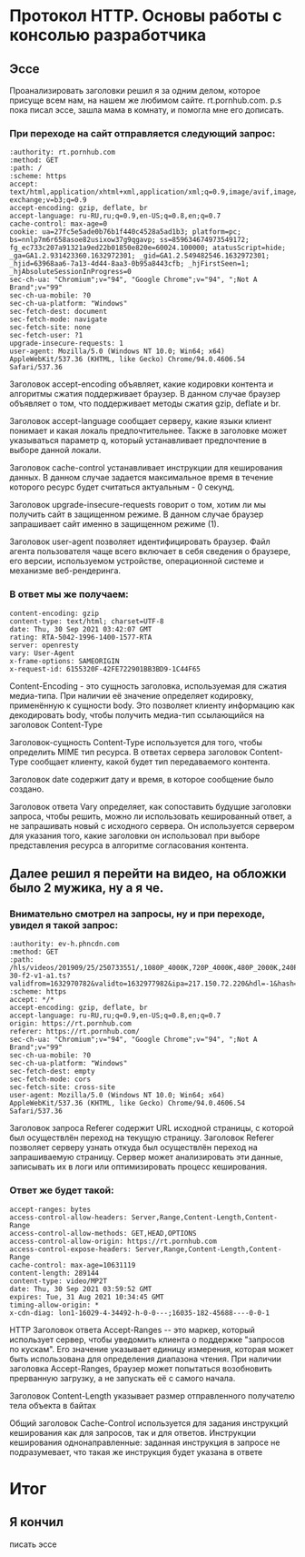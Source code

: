 # Протокол HTTP. Основы работы с консолью разработчика
## Эссе
Проанализировать заголовки решил я за одним делом, которое присуще всем нам, на нашем же любимом сайте. rt.pornhub.com.
p.s пока писал эссе, зашла мама в комнату, и помогла мне его дописать.

### При переходе на сайт отправляется следующий запрос: 
```
:authority: rt.pornhub.com
:method: GET
:path: /
:scheme: https
accept: text/html,application/xhtml+xml,application/xml;q=0.9,image/avif,image/webp,image/apng,*/*;q=0.8,application/signed-exchange;v=b3;q=0.9
accept-encoding: gzip, deflate, br
accept-language: ru-RU,ru;q=0.9,en-US;q=0.8,en;q=0.7
cache-control: max-age=0
cookie: ua=27fc5e5ade0b76b1f440c4528a5ad1b3; platform=pc; bs=nnlp7m6r658asoe82usixow37g9qgavp; ss=859634674973549172; fg_ec733c207a91321a9ed22b01850e820e=60024.100000; atatusScript=hide; _ga=GA1.2.931423360.1632972301; _gid=GA1.2.549482546.1632972301; _hjid=63968aa6-7a13-4d44-8aa3-0b95a8443cfb; _hjFirstSeen=1; _hjAbsoluteSessionInProgress=0
sec-ch-ua: "Chromium";v="94", "Google Chrome";v="94", ";Not A Brand";v="99"
sec-ch-ua-mobile: ?0
sec-ch-ua-platform: "Windows"
sec-fetch-dest: document
sec-fetch-mode: navigate
sec-fetch-site: none
sec-fetch-user: ?1
upgrade-insecure-requests: 1
user-agent: Mozilla/5.0 (Windows NT 10.0; Win64; x64) AppleWebKit/537.36 (KHTML, like Gecko) Chrome/94.0.4606.54 Safari/537.36
```
Заголовок accept-encoding объявляет, какие кодировки контента и алгоритмы сжатия поддерживает браузер. В данном случае браузер объявляет о том, что поддерживает методы сжатия gzip, deflate и br.

Заголовок accept-language сообщает серверу, какие языки клиент понимает и какая локаль предпочтительнее. Также в заголовке может указываться параметр q, который устанавливает предпочтение в выборе данной локали.

Заголовок cache-control устанавливает инструкции для кеширования данных. В данном случае задается максимальное время в течение которого ресурс будет считаться актуальным - 0 секунд.

Заголовок upgrade-insecure-requests говорит о том, хотим ли мы получить сайт в защищенном режиме. В данном случае браузер запрашивает сайт именно в защищенном режиме (1).

Заголовок user-agent позволяет идентифицировать браузер. Файл агента пользователя чаще всего включает в себя сведения о браузере, его версии, используемом устройстве, операционной системе и механизме веб-рендеринга.

### В ответ мы же получаем:
```
content-encoding: gzip
content-type: text/html; charset=UTF-8
date: Thu, 30 Sep 2021 03:42:07 GMT
rating: RTA-5042-1996-1400-1577-RTA
server: openresty
vary: User-Agent
x-frame-options: SAMEORIGIN
x-request-id: 6155320F-42FE722901BB3BD9-1C44F65
```
Content-Encoding - это сущность заголовка, используемая для сжатия медиа-типа. При наличии её значение определяет кодировку, применённую к сущности body. Это позволяет клиенту информацию как декодировать body, чтобы получить медиа-тип ссылающийся на  заголовок Content-Type 

Заголовок-сущность Content-Type используется для того, чтобы определить MIME тип ресурса. В ответах сервера заголовок Content-Type сообщает клиенту, какой будет тип передаваемого контента.

Заголовок date содержит дату и время, в которое сообщение было создано.

Заголовок ответа Vary определяет, как сопоставить будущие заголовки запроса, чтобы решить, можно ли использовать кешированный ответ, а не запрашивать новый с исходного сервера. Он используется сервером для указания того, какие заголовки он использовал при выборе представления ресурса в алгоритме согласования контента.

## Далее решил я перейти на видео, на обложки было 2 мужика, ну а я че.
### Внимательно смотрел на запросы, ну и при переходе, увидел я такой запрос:
```
:authority: ev-h.phncdn.com
:method: GET
:path: /hls/videos/201909/25/250733551/,1080P_4000K,720P_4000K,480P_2000K,240P_400K,_250733551.mp4.urlset/seg-30-f2-v1-a1.ts?validfrom=1632970782&validto=1632977982&ipa=217.150.72.220&hdl=-1&hash=LRDOqlXrMNynbbbYVf8ONNGwrps%3D
:scheme: https
accept: */*
accept-encoding: gzip, deflate, br
accept-language: ru-RU,ru;q=0.9,en-US;q=0.8,en;q=0.7
origin: https://rt.pornhub.com
referer: https://rt.pornhub.com/
sec-ch-ua: "Chromium";v="94", "Google Chrome";v="94", ";Not A Brand";v="99"
sec-ch-ua-mobile: ?0
sec-ch-ua-platform: "Windows"
sec-fetch-dest: empty
sec-fetch-mode: cors
sec-fetch-site: cross-site
user-agent: Mozilla/5.0 (Windows NT 10.0; Win64; x64) AppleWebKit/537.36 (KHTML, like Gecko) Chrome/94.0.4606.54 Safari/537.36
```

Заголовок запроса Referer содержит URL исходной страницы, с которой был осуществлён переход на текущую страницу. Заголовок Referer позволяет серверу узнать откуда был осуществлён переход на запрашиваемую страницу. Сервер может анализировать эти данные, записывать их в логи или оптимизировать процесс кеширования.

### Ответ же будет такой:
```
accept-ranges: bytes
access-control-allow-headers: Server,Range,Content-Length,Content-Range
access-control-allow-methods: GET,HEAD,OPTIONS
access-control-allow-origin: https://rt.pornhub.com
access-control-expose-headers: Server,Range,Content-Length,Content-Range
cache-control: max-age=10631119
content-length: 289144
content-type: video/MP2T
date: Thu, 30 Sep 2021 03:59:52 GMT
expires: Tue, 31 Aug 2021 10:34:45 GMT
timing-allow-origin: *
x-cdn-diag: lon1-16029-4-34492-h-0-0---;16035-182-45688----0-0-1
```
HTTP Заголовок ответа Accept-Ranges -- это маркер, который использует сервер, чтобы уведомить клиента о поддержке "запросов по кускам". Его значение указывает единицу измерения, которая может быть использована для определения диапазона чтения. При наличии заголовка Accept-Ranges, браузер может попытаться возобновить прерванную загрузку, а не запускать её с самого начала.

Заголовок Content-Length указывает размер отправленного получателю тела объекта в байтах

Общий заголовок Cache-Control используется для задания инструкций кеширования как для запросов, так и для ответов. Инструкции кеширования однонаправленные: заданная инструкция в запросе не подразумевает, что такая же инструкция будет указана в ответе

# Итог
## Я кончил

писать эссе
